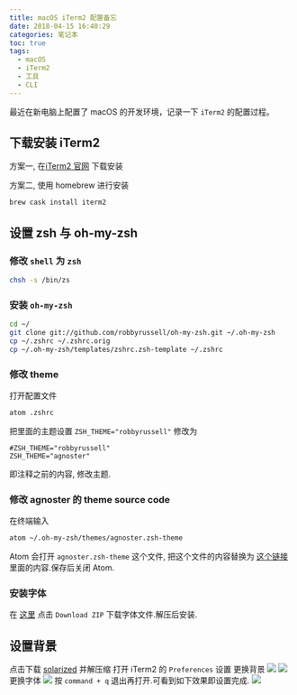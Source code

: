 ```yaml
---
title: macOS iTerm2 配置备忘
date: 2018-04-15 16:40:29
categories: 笔记本
toc: true
tags:
  - macOS
  - iTerm2
  - 工具
  - CLI
---
```


最近在新电脑上配置了 macOS 的开发环境，记录一下 `iTerm2` 的配置过程。

## 下载安装 iTerm2
方案一, 在[iTerm2 官网](https://www.iterm2.com/) 下载安装

方案二, 使用 homebrew 进行安装

```bash
brew cask install iterm2
```

## 设置 zsh 与 oh-my-zsh

### 修改 `shell` 为 `zsh`

```bash
chsh -s /bin/zs
```

<!-- more -->

### 安装 `oh-my-zsh`

```bash
cd ~/
git clone git://github.com/robbyrussell/oh-my-zsh.git ~/.oh-my-zsh
cp ~/.zshrc ~/.zshrc.orig
cp ~/.oh-my-zsh/templates/zshrc.zsh-template ~/.zshrc
```

### 修改 theme
打开配置文件

```bash
atom .zshrc
```

把里面的主题设置 `ZSH_THEME="robbyrussell"` 修改为

```
#ZSH_THEME="robbyrussell"
ZSH_THEME="agnoster"
```

即注释之前的内容, 修改主题.

### 修改 agnoster 的 theme source code
在终端输入

```bash
atom ~/.oh-my-zsh/themes/agnoster.zsh-theme
```

Atom 会打开 `agnoster.zsh-theme` 这个文件, 把这个文件的内容替换为 [这个链接](https://gist.github.com/agnoster/3712874/raw/c3107c06c04fb42b0ca27b0a81b15854819969c6/agnoster.zsh-theme ) 里面的内容.保存后关闭 Atom.

### 安装字体
在 [这里](https://gist.github.com/qrush/1595572) 点击 `Download ZIP` 下载字体文件.解压后安装.

## 设置背景
点击下载 [solarized](http://ethanschoonover.com/solarized/files/solarized.zip) 并解压缩
打开 iTerm2 的 `Preferences` 设置
更换背景
![](/images/article/1740122.jpg)
![](/images/article/30339310.jpg)
更换字体
![](/images/article/98871498.jpg)
按 `command + q` 退出再打开.可看到如下效果即设置完成.
![](/images/article/34191125.jpg)
